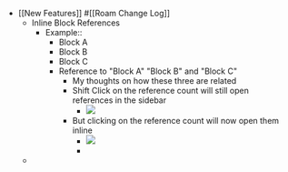 - [[New Features]] #[[Roam Change Log]]
    - Inline Block References
        - Example::
            - Block A
            - Block B
            - Block C
            - Reference to "Block A" "Block B" and "Block C"
                - My thoughts on how these three are related
                - Shift Click on the reference count will still open references in the sidebar
                    - ![](https://firebasestorage.googleapis.com/v0/b/firescript-577a2.appspot.com/o/imgs%2Fapp%2Fhelp%2FURZIA8AAPS.png?alt=media&token=a31c949b-7538-4f9d-b79d-d87856198ced)
                - But clicking on the reference count will now open them inline
                    - ![](https://firebasestorage.googleapis.com/v0/b/firescript-577a2.appspot.com/o/imgs%2Fapp%2Fhelp%2FNGVlcvpq1b.png?alt=media&token=2445c14e-1aa1-46e4-bc15-593d4b851afa)
                    - 
    - 
